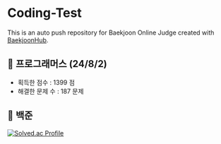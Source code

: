 # Coding-Test
This is an auto push repository for Baekjoon Online Judge created with [BaekjoonHub](https://github.com/BaekjoonHub/BaekjoonHub).

## 📌 프로그래머스 (24/8/2)

- 획득한 점수 : 1399 점
- 해결한 문제 수 : 187 문제

## 📌 백준
[![Solved.ac Profile](http://mazassumnida.wtf/api/v2/generate_badge?boj=araken)](https://solved.ac/araken/)
